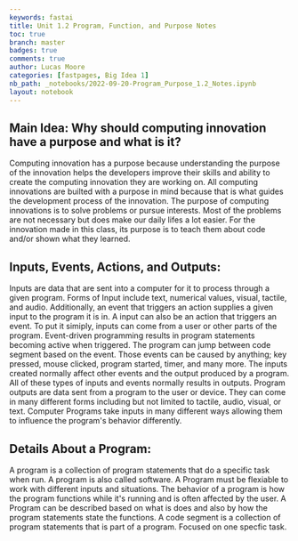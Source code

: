 ```yaml
---
keywords: fastai
title: Unit 1.2 Program, Function, and Purpose Notes
toc: true
branch: master
badges: true
comments: true
author: Lucas Moore
categories: [fastpages, Big Idea 1]
nb_path: _notebooks/2022-09-20-Program_Purpose_1.2_Notes.ipynb
layout: notebook
---
```


<!--
#################################################
### THIS FILE WAS AUTOGENERATED! DO NOT EDIT! ###
#################################################
# file to edit: _notebooks/2022-09-20-Program_Purpose_1.2_Notes.ipynb
-->

<div class="container" id="notebook-container">
        
<div class="cell border-box-sizing text_cell rendered"><div class="inner_cell">
<div class="text_cell_render border-box-sizing rendered_html">
<h2 id="Main-Idea:-Why-should-computing-innovation-have-a-purpose-and-what-is-it?">Main Idea: Why should computing innovation have a purpose and what is it?<a class="anchor-link" href="#Main-Idea:-Why-should-computing-innovation-have-a-purpose-and-what-is-it?"> </a></h2><p>Computing innovation has a purpose because understanding the purpose of the innovation helps the developers improve their skills and ability to create the computing innovation they are working on. All computing innovations are builted with a purpose in mind because that is what guides the development process of the innovation. The purpose of computing innovations is to solve problems or pursue interests. Most of the problems are not necessary but does make our daily lifes a lot easier. For the innovation made in this class, its purpose is to teach them about code and/or shown what they learned.</p>
<h2 id="Inputs,-Events,-Actions,-and-Outputs:">Inputs, Events, Actions, and Outputs:<a class="anchor-link" href="#Inputs,-Events,-Actions,-and-Outputs:"> </a></h2><p>Inputs are data that are sent into a computer for it to process through a given program. Forms of Input include text, numerical values, visual, tactile, and audio. Additionally, an event that triggers an action supplies a given input to the program it is in. A input can also be an action that triggers an event. To put it simiply, inputs can come from a user or other parts of the program. Event-driven programming results in program statements becoming active when triggered. The program can jump between code segment based on the event. Those events can be caused by anything; key pressed, mouse clicked, program started, timer, and many more. The inputs created normally affect other events and the output produced by a program. All of these types of inputs and events normally results in outputs. Program outputs are data sent from a program to the user or device. They can come in many different forms including but not limited to tactile, audio, visual, or text. Computer Programs take inputs in many different ways allowing them to influence the program's behavior differently.</p>
<h2 id="Details-About-a-Program:">Details About a Program:<a class="anchor-link" href="#Details-About-a-Program:"> </a></h2><p>A program is a collection of program statements that do a specific task when run. A program is also called software. A Program must be flexiable to work with different inputs and situations. The behavior of a program is how the program functions while it's running and is often affected by the user. A Program can be described based on what is does and also by how the program statements state the functions. A code segment is a collection of program statements that is part of a program. Focused on one specfic task.</p>

</div>
</div>
</div>
</div>
 

